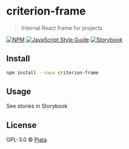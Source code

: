 # criterion-frame

> Internal React frame for projects

[![NPM](https://img.shields.io/npm/v/criterion-frame.svg)](https://www.npmjs.com/package/criterion-frame) [![JavaScript Style Guide](https://img.shields.io/badge/code_style-standard-brightgreen.svg)](https://standardjs.com)
[![Storybook](https://github.com/storybooks/press/blob/master/badges/storybook.svg)]()

## Install

```bash
npm install --save criterion-frame
```

## Usage
See stories in Storybook

## License

GPL-3.0 © [Pjata](https://github.com/Pjata)
